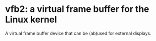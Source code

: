 # vfb2: a virtual frame buffer for the Linux kernel

A virtual frame buffer device that can be (ab)used for external displays.
